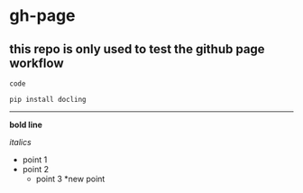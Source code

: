 # gh-page

## this repo is only used to test the github page workflow

`code`

```
pip install docling
```

----

**bold line** 

*italics*

* point 1
* point 2
    * point 3
         *new point
